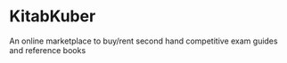 # KitabKuber
An online marketplace to buy/rent second hand competitive exam guides and reference books 
